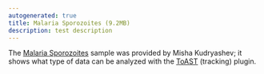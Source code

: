 ```yaml
---
autogenerated: true
title: Malaria Sporozoites (9.2MB)
description: test description
---
```


The [Malaria Sporozoites](https://fiji.sc/samples/_malaria_sporozoites.tif) sample was provided by Misha Kudryashev; it shows what type of data can be analyzed with the [ToAST](/plugins/toast) (tracking) plugin.
